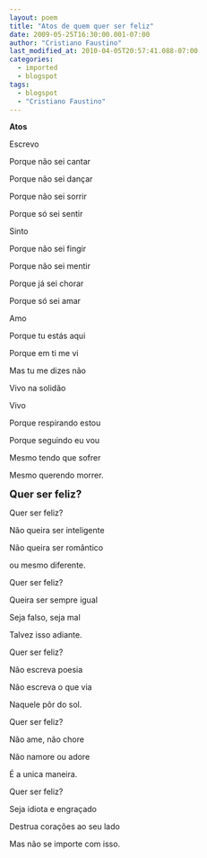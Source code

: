 ```yaml
---
layout: poem
title: "Atos de quem quer ser feliz"
date: 2009-05-25T16:30:00.001-07:00
author: "Cristiano Faustino"
last_modified_at: 2010-04-05T20:57:41.088-07:00
categories:
  - imported
  - blogspot
tags:
  - blogspot
  - "Cristiano Faustino"
---
```


<span style="font-size:130%;"></span><span style="font-weight: bold;">Atos

Escrevo

Porque não sei cantar

Porque não sei dançar

Porque não sei sorrir

Porque só sei sentir

Sinto

Porque não sei fingir

Porque não sei mentir

Porque já sei chorar

Porque só sei amar

Amo

Porque tu estás aqui

Porque em ti me vi

Mas tu me dizes não

Vivo na solidão

Vivo

Porque respirando estou

Porque seguindo eu vou

Mesmo tendo que sofrer

Mesmo querendo morrer.

</span><span style="font-weight: bold;font-size:130%;" >Quer ser feliz?

Quer ser feliz?

Não queira ser inteligente

Não queira ser romântico

ou mesmo diferente.

Quer ser feliz?

Queira ser sempre igual

Seja falso, seja mal

Talvez isso adiante.

Quer ser feliz?

Não escreva poesia

Não escreva o que via

Naquele pôr do sol.

Quer ser feliz?

Não ame, não chore

Não namore ou adore

É a unica maneira.

Quer ser feliz?

Seja idiota e engraçado

Destrua corações ao seu lado

Mas não se importe com isso.</span>